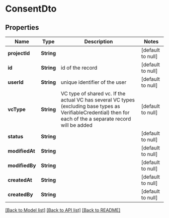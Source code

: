 # ConsentDto

## Properties

| Name           | Type       | Description                                                                                                                                                     | Notes             |
| -------------- | ---------- | --------------------------------------------------------------------------------------------------------------------------------------------------------------- | ----------------- |
| **projectId**  | **String** |                                                                                                                                                                 | [default to null] |
| **id**         | **String** | id of the record                                                                                                                                                | [default to null] |
| **userId**     | **String** | unique identifier of the user                                                                                                                                   | [default to null] |
| **vcType**     | **String** | VC type of shared vc. If the actual VC has several VC types (excluding base types as VerifiableCredential) then for each of the a separate record will be added | [default to null] |
| **status**     | **String** |                                                                                                                                                                 | [default to null] |
| **modifiedAt** | **String** |                                                                                                                                                                 | [default to null] |
| **modifiedBy** | **String** |                                                                                                                                                                 | [default to null] |
| **createdAt**  | **String** |                                                                                                                                                                 | [default to null] |
| **createdBy**  | **String** |                                                                                                                                                                 | [default to null] |

[[Back to Model list]](../README.md#documentation-for-models) [[Back to API list]](../README.md#documentation-for-api-endpoints) [[Back to README]](../README.md)
